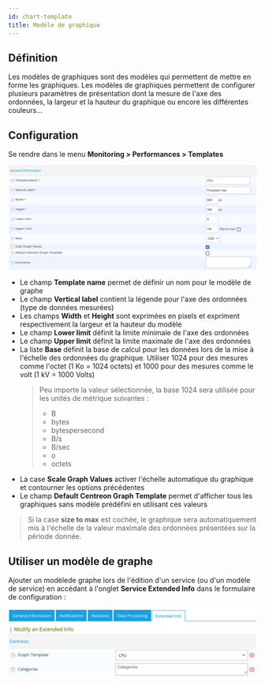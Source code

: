 ```yaml
---
id: chart-template
title: Modèle de graphique
---
```


## Définition

Les modèles de graphiques sont des modèles qui permettent de mettre en forme les graphiques. Les modèles de graphiques
permettent de configurer plusieurs paramètres de présentation dont la mesure de l'axe des ordonnées, la largeur et la
hauteur du graphique ou encore les différentes couleurs...

## Configuration

Se rendre dans le menu **Monitoring \> Performances \> Templates**

![image](../assets/metrology/02addgraph_template.png)

* Le champ **Template name** permet de définir un nom pour le modèle de graphe
* Le champ **Vertical label** contient la légende pour l'axe des ordonnées (type de données mesurées)
* Les champs **Width** et **Height** sont exprimées en pixels et expriment respectivement la largeur et la hauteur du modèle
* Le champ **Lower limit** définit la limite minimale de l'axe des ordonnées
* Le champ **Upper limit** définit la limite maximale de l'axe des ordonnées
* La liste **Base** définit la base de calcul pour les données lors de la mise à l'échelle des ordonnées du graphique.
  Utiliser 1024 pour des mesures comme l'octet (1 Ko = 1024 octets) et 1000 pour des mesures comme le volt (1 kV = 1000 Volts)
  > Peu importe la valeur sélectionnée, la base 1024 sera utilisée pour les unités de métrique suivantes :
  > * B
  > * bytes
  > * bytespersecond
  > * B/s
  > * B/sec
  > * o
  > * octets
* La case **Scale Graph Values** activer l'échelle automatique du graphique et contourner les options précédentes
* Le champ **Default Centreon Graph Template** permet d'afficher tous les graphiques sans modèle prédéfini en utilisant ces valeurs

> Si la case **size to max** est cochée, le graphique sera automatiquement mis à l'échelle de la valeur maximale des
> ordonnées présentées sur la période donnée.

## Utiliser un modèle de graphe

Ajouter un modèlede graphe lors de l'édition d'un service (ou d'un modèle de service) en accédant à l'onglet
**Service Extended Info** dans le formulaire de configuration :

![image](../assets/metrology/02linkgraph_template.png)
